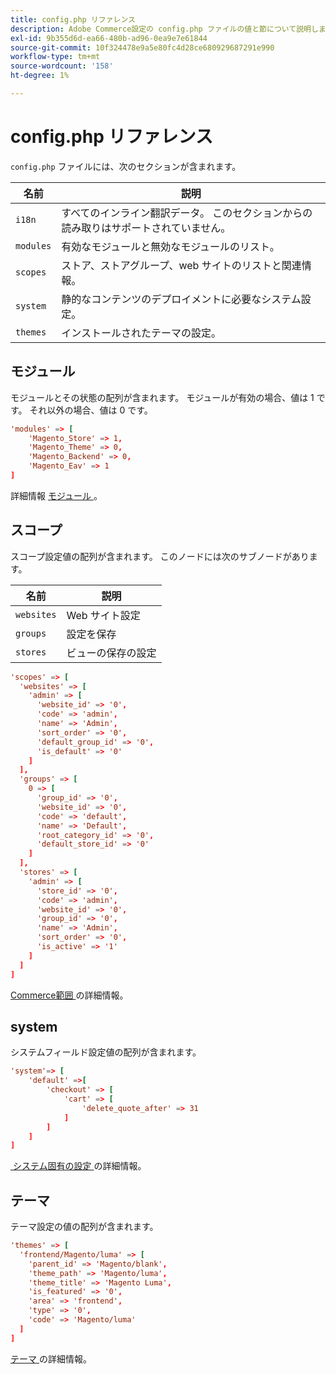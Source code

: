 ```yaml
---
title: config.php リファレンス
description: Adobe Commerce設定の config.php ファイルの値と節について説明します。 モジュール、範囲、システム設定、デプロイメントのベストプラクティスについて説明します。
exl-id: 9b355d6d-ea66-480b-ad96-0ea9e7e61844
source-git-commit: 10f324478e9a5e80fc4d28ce680929687291e990
workflow-type: tm+mt
source-wordcount: '158'
ht-degree: 1%

---
```


# config.php リファレンス

`config.php` ファイルには、次のセクションが含まれます。

| 名前 | 説明 |
| --------- | -------------------|
| `i18n` | すべてのインライン翻訳データ。 このセクションからの読み取りはサポートされていません。 |
| `modules` | 有効なモジュールと無効なモジュールのリスト。 |
| `scopes` | ストア、ストアグループ、web サイトのリストと関連情報。 |
| `system` | 静的なコンテンツのデプロイメントに必要なシステム設定。 |
| `themes` | インストールされたテーマの設定。 |

## モジュール

モジュールとその状態の配列が含まれます。 モジュールが有効の場合、値は 1 です。 それ以外の場合、値は 0 です。

```conf
'modules' => [
    'Magento_Store' => 1,
    'Magento_Theme' => 0,
    'Magento_Backend' => 0,
    'Magento_Eav' => 1
]
```

詳細情報 [ モジュール ]。

## スコープ

スコープ設定値の配列が含まれます。 このノードには次のサブノードがあります。

| 名前 | 説明 |
| ---------- | -----------------------------------|
| `websites` | Web サイト設定 |
| `groups` | 設定を保存 |
| `stores` | ビューの保存の設定 |

```conf
'scopes' => [
  'websites' => [
    'admin' => [
      'website_id' => '0',
      'code' => 'admin',
      'name' => 'Admin',
      'sort_order' => '0',
      'default_group_id' => '0',
      'is_default' => '0'
    ]
  ],
  'groups' => [
    0 => [
      'group_id' => '0',
      'website_id' => '0',
      'code' => 'default',
      'name' => 'Default',
      'root_category_id' => '0',
      'default_store_id' => '0'
    ]
  ],
  'stores' => [
    'admin' => [
      'store_id' => '0',
      'code' => 'admin',
      'website_id' => '0',
      'group_id' => '0',
      'name' => 'Admin',
      'sort_order' => '0',
      'is_active' => '1'
    ]
  ]
]
```

[Commerce範囲 ][scopes] の詳細情報。

## system

システムフィールド設定値の配列が含まれます。

```conf
'system'=> [
    'default' =>[
        'checkout' => [
            'cart' => [
                'delete_quote_after' => 31
            ]
        ]
    ]
]
```

[&#x200B; システム固有の設定 &#x200B;](config-reference-sens.md) の詳細情報。

## テーマ

テーマ設定の値の配列が含まれます。

```conf
'themes' => [
  'frontend/Magento/luma' => [
    'parent_id' => 'Magento/blank',
    'theme_path' => 'Magento/luma',
    'theme_title' => 'Magento Luma',
    'is_featured' => '0',
    'area' => 'frontend',
    'type' => '0',
    'code' => 'Magento/luma'
  ]
]
```

[ テーマ ] の詳細情報。

<!-- link definitions -->

[モジュール]: https://experienceleague.adobe.com/docs/commerce-learn/tutorials/backend-development/create-module.html?lang=ja
[scopes]: https://experienceleague.adobe.com/docs/commerce-admin/start/setup/websites-stores-views.html?lang=ja#scope-settings
[テーマ]: https://developer.adobe.com/commerce/frontend-core/guide/themes/create-storefront/
